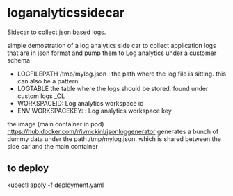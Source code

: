 # loganalyticssidecar
Sidecar to collect json based logs. 

simple demostration of a log analytics side car to collect application logs  that are in json format and pump them to Log analytics under a customer schema 

 * LOGFILEPATH /tmp/mylog.json : the path where the log file is sitting. this can also be a pattern 
 * LOGTABLE the table where the logs should be stored. found under custom logs _CL  
 * WORKSPACEID: Log analytics workspace id 
 * ENV WORKSPACEKEY: : Log analytics workspace key


the image (main container in pod) https://hub.docker.com/r/ivmckinl/jsonloggenerator generates  a bunch of dummy data under the path /tmp/mylog.json.  which is shared between the side car and the main container 

## to deploy 
 kubectl apply -f deployment.yaml 


